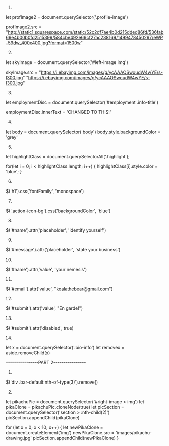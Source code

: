 1.

let profImage2 = document.querySelector('.profile-image')

profImage2.src = "http://static1.squarespace.com/static/52c2df7ae4b0d215dded86fd/536fab69e4b00b0fd2515399/584cbe492e69cf27ac238169/1499478450297/eWP-59dw_400x400.jpg?format=1500w"

2.

let skyImage = document.querySelector('#left-image img')

skyImage.src = "https://i.ebayimg.com/images/g/ycAAAOSwoudW4wYE/s-l300.jpg"
"https://i.ebayimg.com/images/g/ycAAAOSwoudW4wYE/s-l300.jpg"

3.

let employmentDisc = document.querySelector('#employment .info-title')

employmentDisc.innerText = 'CHANGED TO THIS!'

4.

let body = document.querySelector('body')
body.style.backgroundColor = 'grey'

5.

let highlightClass = document.querySelectorAll('.highlight');

for(let i = 0; i < highlightClass.length; i++) {
    highlightClass[i].style.color = 'blue';
}

6.

$('h1').css('fontFamily', 'monospace')
<!-- let x = document.querySelector('h1') -->

7. 

$('.action-icon-bg').css('backgroundColor', 'blue')

8. 

$('#name').attr('placeholder', 'identify yourself')

9.

$('#message').attr('placeholder', 'state your business')

10.

$('#name').attr('value', 'your nemesis')

11.

$('#email').attr('value', "koalathebear@gmail.com")

12.

$('#submit').attr('value', "En garde!")

13.

$('#submit').attr('disabled', true)

14. 

let x = document.querySelector('.bio-info')
let removex =  aside.removeChild(x)


----------------PART 2----------------

1.

$('div .bar-default:nth-of-type(3)').remove()

<!-- let skill = document.querySelector('#time-travel')
let remove = section.removeChild(skill) -->

2.

let pikachuPic = document.querySelector('#right-image > img') let pikaClone = pikachuPic.cloneNode(true) let picSection = document.querySelector('section > :nth-child(2)') picSection.appendChild(pikaClone)


for (let x = 0; x < 10; x++) { let newPikaClone = document.createElement('img') newPikaClone.src = 'images/pikachu-drawing.jpg' picSection.appendChild(newPikaClone) }




